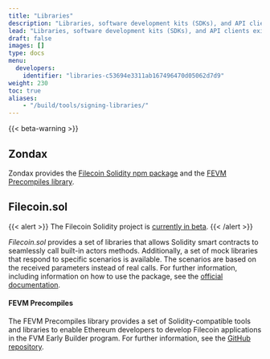 ```yaml
---
title: "Libraries"
description: "Libraries, software development kits (SDKs), and API clients exist to speed up the development of software on top of the Filecoin network. These assets provide a set of tools and resources that are tailored to Filecoin development, making it easier for developers to create high-quality applications quickly and efficiently."
lead: "Libraries, software development kits (SDKs), and API clients exist to speed up the development of software on top of the Filecoin network. These assets provide a set of tools and resources that are tailored to Filecoin development, making it easier for developers to create high-quality applications quickly and efficiently. The following libraries are currently available "
draft: false
images: []
type: docs
menu:
  developers:
    identifier: "libraries-c53694e3311ab167496470d05062d7d9"
weight: 230
toc: true
aliases:
    - "/build/tools/signing-libraries/"
---
```


{{< beta-warning >}}

## Zondax 

Zondax provides the [Filecoin Solidity npm package](#filecoin-solidity) and the [FEVM Precompiles library](#fevm-precompiles).

## Filecoin.sol

{{< alert >}}
The Filecoin Solidity project is [currently in beta](https://docs.zondax.ch/fevm/filecoin-solidity#disclaimer-%EF%B8%8F%EF%B8%8F).
{{< /alert >}}

_Filecoin.sol_ provides a set of libraries that allows Solidity smart contracts to seamlessly call built-in actors methods. Additionally, a set of mock libraries that respond to specific scenarios is available. The scenarios are based on the received parameters instead of real calls. For further information, including information on how to use the package, see the [official documentation](https://docs.zondax.ch/fevm/filecoin-solidity/).

#### FEVM Precompiles

The FEVM Precompiles library provides a set of Solidity-compatible tools and libraries to enable Ethereum developers to develop Filecoin applications in the FVM Early Builder program. For further information, see the [GitHub repository](https://github.com/Zondax/fevm-solidity-precompiles/tree/main/docs/fevm-solidity-precompiles).
